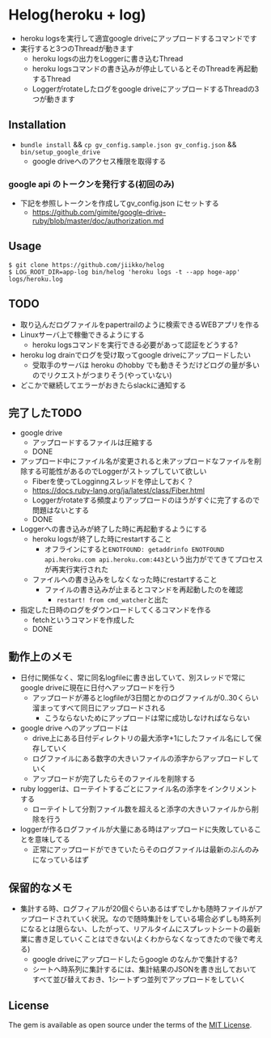 # Helog(heroku + log)
* heroku logsを実行して適宜google driveにアップロードするコマンドです
* 実行すると3つのThreadが動きます
  * heroku logsの出力をLoggerに書き込むThread
  * heroku logsコマンドの書き込みが停止しているとそのThreadを再起動するThread
  * Loggerがrotateしたログをgoogle driveにアップロードするThreadの3つが動きます

## Installation
* `bundle install` && `cp gv_config.sample.json gv_config.json` && `bin/setup_google_drive`
  * google driveへのアクセス権限を取得する

### google api のトークンを発行する(初回のみ)
* 下記を参照しトークンを作成してgv_config.json にセットする
  * https://github.com/gimite/google-drive-ruby/blob/master/doc/authorization.md

## Usage
```
$ git clone https://github.com/jiikko/helog
$ LOG_ROOT_DIR=app-log bin/helog 'heroku logs -t --app hoge-app' logs/heroku.log
```

## TODO
* 取り込んだログファイルをpapertrailのように検索できるWEBアプリを作る
* Linuxサーバ上で稼働できるようにする
  * heroku logsコマンドを実行できる必要があって認証をどうする?
* heroku log drainでログを受け取ってgoogle driveにアップロードしたい
  * 受取手のサーバは heroku のhobby でも動きそうだけどログの量が多いのでリクエストがつまりそう(やっていない)
* どこかで継続してエラーがおきたらslackに通知する

## 完了したTODO
* google drive
  * アップロードするファイルは圧縮する
  * DONE
* アップロード中にファイル名が変更されると未アップロードなファイルを削除する可能性があるのでLoggerがストップしていて欲しい
  * Fiberを使ってLogginngスレッドを停止しておく？
  * https://docs.ruby-lang.org/ja/latest/class/Fiber.html
  * Loggerがrotateする頻度よりアップロードのほうがすぐに完了するので問題はないとする
  * DONE
* Loggerへの書き込みが終了した時に再起動するようにする
  * heroku logsが終了した時にrestartすること
    * オフラインにすると`ENOTFOUND: getaddrinfo ENOTFOUND api.heroku.com api.heroku.com:443`という出力がでてきてプロセスが再実行実行された
  * ファイルへの書き込みをしなくなった時にrestartすること
    * ファイルの書き込みが止まるとコマンドを再起動したのを確認
       * `restart! from cmd_watcher`と出た
* 指定した日時のログをダウンロードしてくるコマンドを作る
  * fetchというコマンドを作成した
  * DONE

## 動作上のメモ
* 日付に関係なく、常に同名logfileに書き出していて、別スレッドで常にgoogle driveに現在に日付へアップロードを行う
  * アップロードが滞るとlogfileが3日間とかのログファイルが0..30くらい溜まってすべて同日にアップロードされる
    * こうならないためにアップロードは常に成功しなければならない
* google drive へのアップロードは
  * drive上にある日付ディレクトリの最大添字+1にしたファイル名にして保存していく
  * ログファイルにある数字の大きいファイルの添字からアップロードしていく
  * アップロードが完了したらそのファイルを削除する
* ruby loggerは、ローテイトするごとにファイル名の添字をインクリメントする
  * ローテイトして分割ファイル数を超えると添字の大きいファイルから削除を行う
* loggerが作るログファイルが大量にある時はアップロードに失敗していることを意味してる
  * 正常にアップロードができていたらそのログファイルは最新のぶんのみになっているはず

## 保留的なメモ
* 集計する時、ログフィアルが20個ぐらいあるはずでしかも随時ファイルがアップロードされていく状況。なので随時集計をしている場合必ずしも時系列になるとは限らない、したがって、リアルタイムにスプレットシートの最新業に書き足していくことはできない(よくわからなくなってきたので後で考える)
  * google driveにアップロードしたらgoogle のなんかで集計する?
  * シートへ時系列に集計するには、集計結果のJSONを書き出しておいてすべて並び替えておき、1シートずつ並列でアップロードをしていく

## License

The gem is available as open source under the terms of the [MIT License](http://opensource.org/licenses/MIT).
